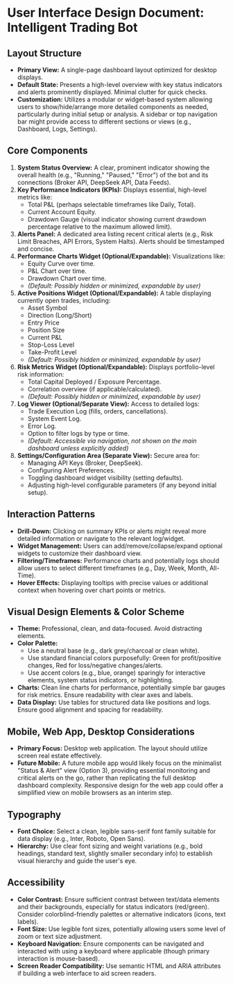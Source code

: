 # User Interface Design Document: Intelligent Trading Bot

## Layout Structure

*   **Primary View:** A single-page dashboard layout optimized for desktop displays.
*   **Default State:** Presents a high-level overview with key status indicators and alerts prominently displayed. Minimal clutter for quick checks.
*   **Customization:** Utilizes a modular or widget-based system allowing users to show/hide/arrange more detailed components as needed, particularly during initial setup or analysis. A sidebar or top navigation bar might provide access to different sections or views (e.g., Dashboard, Logs, Settings).

## Core Components

1.  **System Status Overview:** A clear, prominent indicator showing the overall health (e.g., "Running," "Paused," "Error") of the bot and its connections (Broker API, DeepSeek API, Data Feeds).
2.  **Key Performance Indicators (KPIs):** Displays essential, high-level metrics like:
    *   Total P&L (perhaps selectable timeframes like Daily, Total).
    *   Current Account Equity.
    *   Drawdown Gauge (visual indicator showing current drawdown percentage relative to the maximum allowed limit).
3.  **Alerts Panel:** A dedicated area listing recent critical alerts (e.g., Risk Limit Breaches, API Errors, System Halts). Alerts should be timestamped and concise.
4.  **Performance Charts Widget (Optional/Expandable):** Visualizations like:
    *   Equity Curve over time.
    *   P&L Chart over time.
    *   Drawdown Chart over time.
    *   *(Default: Possibly hidden or minimized, expandable by user)*
5.  **Active Positions Widget (Optional/Expandable):** A table displaying currently open trades, including:
    *   Asset Symbol
    *   Direction (Long/Short)
    *   Entry Price
    *   Position Size
    *   Current P&L
    *   Stop-Loss Level
    *   Take-Profit Level
    *   *(Default: Possibly hidden or minimized, expandable by user)*
6.  **Risk Metrics Widget (Optional/Expandable):** Displays portfolio-level risk information:
    *   Total Capital Deployed / Exposure Percentage.
    *   Correlation overview (if applicable/calculated).
    *   *(Default: Possibly hidden or minimized, expandable by user)*
7.  **Log Viewer (Optional/Separate View):** Access to detailed logs:
    *   Trade Execution Log (fills, orders, cancellations).
    *   System Event Log.
    *   Error Log.
    *   Option to filter logs by type or time.
    *   *(Default: Accessible via navigation, not shown on the main dashboard unless explicitly added)*
8.  **Settings/Configuration Area (Separate View):** Secure area for:
    *   Managing API Keys (Broker, DeepSeek).
    *   Configuring Alert Preferences.
    *   Toggling dashboard widget visibility (setting defaults).
    *   Adjusting high-level configurable parameters (if any beyond initial setup).

## Interaction Patterns

*   **Drill-Down:** Clicking on summary KPIs or alerts might reveal more detailed information or navigate to the relevant log/widget.
*   **Widget Management:** Users can add/remove/collapse/expand optional widgets to customize their dashboard view.
*   **Filtering/Timeframes:** Performance charts and potentially logs should allow users to select different timeframes (e.g., Day, Week, Month, All-Time).
*   **Hover Effects:** Displaying tooltips with precise values or additional context when hovering over chart points or metrics.

## Visual Design Elements & Color Scheme

*   **Theme:** Professional, clean, and data-focused. Avoid distracting elements.
*   **Color Palette:**
    *   Use a neutral base (e.g., dark grey/charcoal or clean white).
    *   Use standard financial colors purposefully: Green for profit/positive changes, Red for loss/negative changes/alerts.
    *   Use accent colors (e.g., blue, orange) sparingly for interactive elements, system status indicators, or highlighting.
*   **Charts:** Clean line charts for performance, potentially simple bar gauges for risk metrics. Ensure readability with clear axes and labels.
*   **Data Display:** Use tables for structured data like positions and logs. Ensure good alignment and spacing for readability.

## Mobile, Web App, Desktop Considerations

*   **Primary Focus:** Desktop web application. The layout should utilize screen real estate effectively.
*   **Future Mobile:** A future mobile app would likely focus on the minimalist "Status & Alert" view (Option 3), providing essential monitoring and critical alerts on the go, rather than replicating the full desktop dashboard complexity. Responsive design for the web app could offer a simplified view on mobile browsers as an interim step.

## Typography

*   **Font Choice:** Select a clean, legible sans-serif font family suitable for data display (e.g., Inter, Roboto, Open Sans).
*   **Hierarchy:** Use clear font sizing and weight variations (e.g., bold headings, standard text, slightly smaller secondary info) to establish visual hierarchy and guide the user's eye.

## Accessibility

*   **Color Contrast:** Ensure sufficient contrast between text/data elements and their backgrounds, especially for status indicators (red/green). Consider colorblind-friendly palettes or alternative indicators (icons, text labels).
*   **Font Size:** Use legible font sizes, potentially allowing users some level of zoom or text size adjustment.
*   **Keyboard Navigation:** Ensure components can be navigated and interacted with using a keyboard where applicable (though primary interaction is mouse-based).
*   **Screen Reader Compatibility:** Use semantic HTML and ARIA attributes if building a web interface to aid screen readers.